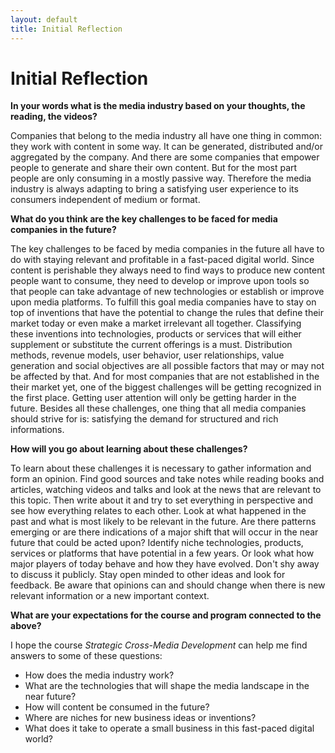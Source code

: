 ```yaml
---
layout: default
title: Initial Reflection
---
```

# Initial Reflection

**In your words what is the media industry based on your thoughts, the reading, the videos?**

Companies that belong to the media industry all have one thing in common: they work with content in some way. It can be generated, distributed and/or aggregated by the company. And there are some companies that empower people to generate and share their own content. But for the most part people are only consuming in a mostly passive way. Therefore the media industry is always adapting to bring a satisfying user experience to its consumers independent of medium or format.


**What do you think are the key challenges to be faced for media companies in the future?**

The key challenges to be faced by media companies in the future all have to do with staying relevant and profitable in a fast-paced digital world. Since content is perishable they always need to find ways to produce new content people want to consume, they need to develop or improve upon tools so that people can take advantage of new technologies or establish or improve upon media platforms.
To fulfill this goal media companies have to stay on top of inventions that have the potential to change the rules that define their market today or even make a market irrelevant all together. Classifying these inventions into technologies, products or services that will either supplement or substitute the current offerings is a must. Distribution methods, revenue models, user behavior, user relationships, value generation and social objectives are all possible factors that may or may not be affected by that. And for most companies that are not established in the their market yet, one of the biggest challenges will be getting recognized in the first place. Getting user attention will only be getting harder in the future.
Besides all these challenges, one thing that all media companies should strive for is: satisfying the demand for structured and rich informations.

**How will you go about learning about these challenges?**

To learn about these challenges it is necessary to gather information and form an opinion. Find good sources and take notes while reading books and articles, watching videos and talks and look at the news that are relevant to this topic. Then write about it and try to set everything in perspective and see how everything relates to each other. Look at what happened in the past and what is most likely to be relevant in the future. Are there patterns emerging or are there indications of a major shift that will occur in the near future that could be acted upon? Identify niche technologies, products, services or platforms that have potential in a few years. Or look what how major players of today behave and how they have evolved.
Don't shy away to discuss it publicly. Stay open minded to other ideas and look for feedback. Be aware that opinions can and should change when there is new relevant information or a new important context.

**What are your expectations for the course and program connected to the above?**

I hope the course *Strategic Cross-Media Development* can help me find answers to some of these questions:

* How does the media industry work?
* What are the technologies that will shape the media landscape in the near future?
* How will content be consumed in the future?
* Where are niches for new business ideas or inventions?
* What does it take to operate a small business in this fast-paced digital world?
